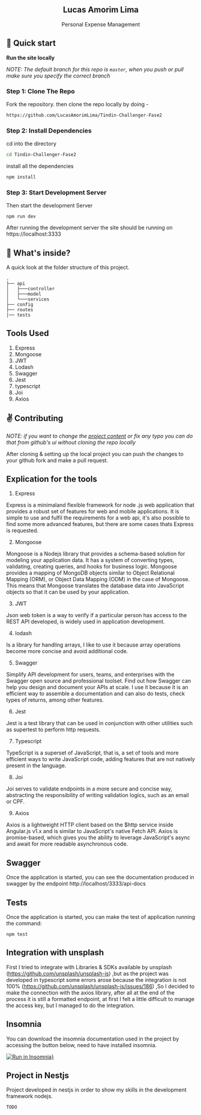 <p align="center">
    <h2 align="center">Lucas Amorim Lima</h2>
</p> 
<p align="center">Personal Expense Management</p>

## :rocket: Quick start

**Run the site locally**

_NOTE: The default branch for this repo is `master`, when you push or pull make sure you specify the correct branch_

### Step 1: Clone The Repo

Fork the repository. then clone the repo locally by doing -

```bash
https://github.com/LucasAmorimLima/Tindin-Challenger-Fase2
```

### Step 2: Install Dependencies

cd into the directory

```bash
cd Tindin-Challenger-Fase2
```

install all the dependencies
```bash
npm install
```

### Step 3: Start Development Server

Then start the development Server
```
npm run dev
```

After running the development server the site should be running on https://localhost:3333


## :open_file_folder: What's inside?

A quick look at the folder structure of this project.

    .
    ├── api
    │   ├───controller
    │   ├───model
    │   └───services
    ├── config
    ├── routes
    |── tests

## Tools Used

1. Express
2. Mongoose
3. JWT
4. Lodash
5. Swagger
6. Jest
7. typescript
8. Joi
9. Axios

## :v: Contributing

*NOTE: if you want to change the [project content](./content) or fix any typo you can do that from github's ui without cloning the repo locally*

After cloning & setting up the local project you can push the changes to your github fork and make a pull request.

## Explication for the tools

1. Express
  
 Express is a minimaland flexible framework for node .js web application that provides a robust set of features for web and mobile applications.
  It is simple to use and fulfil the requirements for a web api, it's also possible to find some more advanced features, but there are some cases thats Express is requested.
  
2. Mongoose

  Mongoose is a Nodejs library that provides a schema-based solution for modeling your application data. It has a system of converting types, validating, creating queries, and hooks for business logic.
  Mongoose provides a mapping of MongoDB objects similar to Object Relational Mapping (ORM), or Object Data Mapping (ODM) in the case of Mongoose. This means that Mongoose translates the database data into JavaScript objects so that it can be used by your application.
  
3. JWT

  Json web token is a way to verify if a particular person has access to the REST API developed, is widely used in application development.
  
4. lodash

  Is a library for handling arrays, I like to use it because array operations become more concise and avoid additional code.
  
5. Swagger

  Simplify API development for users, teams, and enterprises with the Swagger open source and professional toolset. Find out how Swagger can help you design and document your APIs at scale.
  I use it because it is an efficient way to assemble a documentation and can also do tests, check types of returns, among other features.
  
6. Jest

  Jest is a test library that can be used in conjunction with other utilities such as supertest to perform http requests.
  
7. Typescript

  TypeScript is a superset of JavaScript, that is, a set of tools and more efficient ways to write JavaScript code, adding features that are not natively present in the language.
  
8. Joi

 Joi serves to validate endpoints in a more secure and concise way, abstracting the responsibility of writing validation logics, such as an email or CPF.
    
9. Axios

 Axios is a lightweight HTTP client based on the $http service inside Angular.js v1.x and is similar to JavaScript's native Fetch API.
 Axios is promise-based, which gives you the ability to leverage JavaScript's async and await for more readable asynchronous code.
    
## Swagger

Once the application is started, you can see the documentation produced in swagger by the endpoint http://localhost/3333/api-docs

## Tests

Once the application is started, you can make the test of application running the command:

```
npm test
```

## Integration with unsplash

First I tried to integrate with Libraries & SDKs available by unsplash
(https://github.com/unsplash/unsplash-js)
,but as the project was developed in typescript some errors arose because the integration is not 100%
(https://github.com/unsplash/unsplash-js/issues/186)
,So I decided to make the connection with the axios library, after all at the end of the process it is still a formatted endpoint, at first I felt a little difficult to manage the access key, but I managed to do the integration.

## Insomnia 

You can download the insomnia documentation used in the project by accessing the button below, need to have installed insomnia.

[![Run in Insomnia}](https://insomnia.rest/images/run.svg)](https://insomnia.rest/run/?label=TinDin%202&uri=https%3A%2F%2Fgithub.com%2FLucasAmorimLima%2FLucasAmorimLima%2Fblob%2Fmain%2Ftindin%25202)

## Project in Nestjs

Project developed in nestjs in order to show my skills in the development framework nodejs.

```
TODO
```
